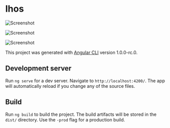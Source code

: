 # Ihos

![Screenshot](http://i.imgur.com/NUwvHGw.jpg)

![Screenshot](http://i.imgur.com/KnNGYW6.jpg)

![Screenshot](http://i.imgur.com/0qMc1IV.jpg)


This project was generated with [Angular CLI](https://github.com/angular/angular-cli) version 1.0.0-rc.0.

## Development server
Run `ng serve` for a dev server. Navigate to `http://localhost:4200/`. The app will automatically reload if you change any of the source files.


## Build

Run `ng build` to build the project. The build artifacts will be stored in the `dist/` directory. Use the `-prod` flag for a production build.

